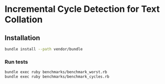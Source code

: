 # Incremental Cycle Detection for Text Collation

## Installation

```bash
bundle install --path vendor/bundle
```

### Run tests

```bash
bundle exec ruby benchmarks/benchmark_worst.rb
bundle exec ruby benchmarks/benchmark_cycles.rb
```
